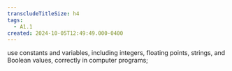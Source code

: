 ```yaml
---
transcludeTitleSize: h4
tags:
  - A1.1
created: 2024-10-05T12:49:49.000-0400
---
```

use constants and variables, including integers, floating points, strings, and Boolean values, correctly in computer programs;